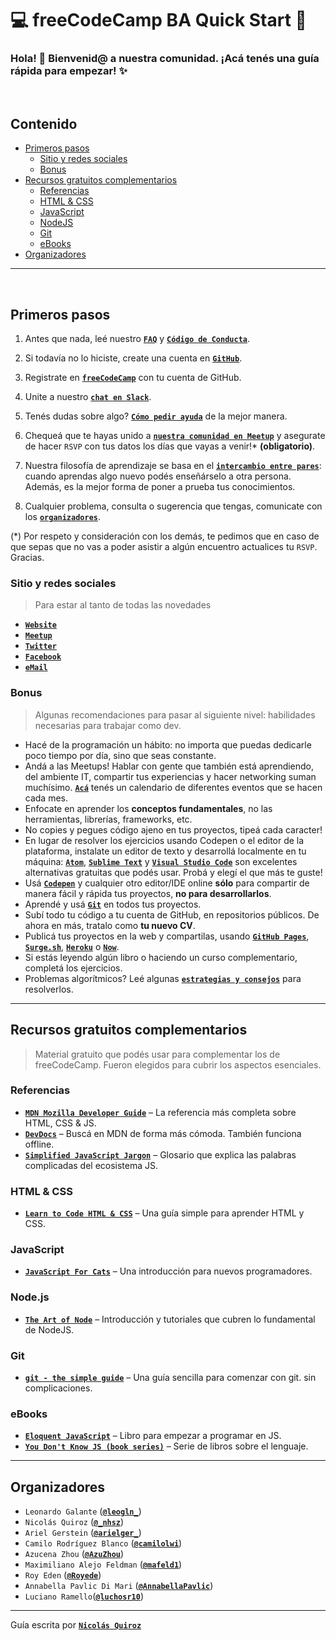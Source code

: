 # :computer: freeCodeCamp BA Quick Start :rocket:  

### Hola! :wave: Bienvenid@ a nuestra comunidad. ¡Acá tenés una guía rápida para empezar! :sparkles:

<br>

## Contenido

- [Primeros pasos](#primeros-pasos)
  - [Sitio y redes sociales](#sitio-y-redes-sociales)
  - [Bonus](#bonus)
- [Recursos gratuitos complementarios](#recursos-gratuitos-complementarios)
  - [Referencias](#referencias)
  - [HTML & CSS](#html--css)
  - [JavaScript](#javascript)
  - [NodeJS](#nodejs)
  - [Git](#git)
  - [eBooks](#ebooks)
- [Organizadores](#organizadores)

---

<br>

## Primeros pasos

1. Antes que nada, leé nuestro **[`FAQ`](https://github.com/freeCodeCampBA/faq)** y **[`Código de Conducta`](https://github.com/freeCodeCampBA/codigo)**.

2. Si todavía no lo hiciste, create una cuenta en **[`GitHub`](https://github.com/)**.

3. Registrate en **[`freeCodeCamp`](https://www.freecodecamp.com/)** con tu cuenta de GitHub.

4. Unite a nuestro **[`chat en Slack`](https://freecodecampba.org/chat)**.

5. Tenés dudas sobre algo? **[`Cómo pedir ayuda`](https://forum.freecodecamp.com/t/how-to-get-help-when-you-are-stuck/19514)** de la mejor manera.

6. Chequeá que te hayas unido a **[`nuestra comunidad en Meetup`](https://www.meetup.com/freeCodeCampBA)** y asegurate de hacer `RSVP` con tus datos los días que vayas a venir!\* **(obligatorio)**.

7. Nuestra filosofía de aprendizaje se basa en el **[`intercambio entre pares`](https://en.wikipedia.org/wiki/Peer_learning)**: cuando aprendas algo nuevo podés enseñárselo a otra persona. Además, es la mejor forma de poner a prueba tus conocimientos.

8. Cualquier problema, consulta o sugerencia que tengas, comunicate con los **[`organizadores`](#organizadores)**.

\(*) Por respeto y consideración con los demás, te pedimos que en caso de que sepas que no vas a poder asistir a algún encuentro actualices tu `RSVP`. Gracias.

### Sitio y redes sociales

> Para estar al tanto de todas las novedades

- **[`Website`](https://freecodecampba.org)**  
- **[`Meetup`](https://www.meetup.com/freeCodeCampBA)**   
- **[`Twitter`](https://twitter.com/freeCodeCampBA)**  
- **[`Facebook`](https://www.facebook.com/groups/free.code.camp.buenos.aires/)**  
- **[`eMail`](mailto:freecodecampba@gmail.com)**  

### Bonus

> Algunas recomendaciones para pasar al siguiente nivel: habilidades necesarias para trabajar como dev.

- Hacé de la programación un hábito: no importa que puedas dedicarle poco tiempo por día, sino que seas constante.
- Andá a las Meetups! Hablar con gente que también está aprendiendo, del ambiente IT, compartir tus experiencias y hacer networking suman muchísimo. **[`Acá`](http://meetupjs.com.ar/calendario.html)** tenés un calendario de diferentes eventos que se hacen cada mes.
- Enfocate en aprender los **conceptos fundamentales**, no las herramientas, librerías, frameworks, etc.
- No copies y pegues código ajeno en tus proyectos, tipeá cada caracter! 
- En lugar de resolver los ejercicios usando Codepen o el editor de la plataforma, instalate un editor de texto y desarrollá localmente en tu máquina: **[`Atom`](https://atom.io/)**, **[`Sublime Text`](https://www.sublimetext.com/)** y **[`Visual Studio Code`](https://code.visualstudio.com/)** son excelentes alternativas gratuitas que podés usar. Probá y elegí el que más te guste!
- Usá **[`Codepen`](https://codepen.io/)** y cualquier otro editor/IDE online **sólo** para compartir de manera fácil y rápida tus proyectos, **no para desarrollarlos**. 
- Aprendé y usá **[`Git`](https://git-scm.com/)** en todos tus proyectos. 
- Subí todo tu código a tu cuenta de GitHub, en repositorios públicos. De ahora en más, tratalo como **tu nuevo CV**.
- Publicá tus proyectos en la web y compartilas, usando **[`GitHub Pages`](https://pages.github.com/)**, **[`Surge.sh`](https://surge.sh/)**, **[`Heroku`](https://www.heroku.com/)** o **[`Now`](https://zeit.co/now)**. 
- Si estás leyendo algún libro o haciendo un curso complementario, completá los ejercicios.
- Problemas algorítmicos? Leé algunas **[`estrategias y consejos`](https://nicolasquiroz.com/problem-solving-strategies/)** para resolverlos.

---

## Recursos gratuitos complementarios

> Material gratuito que podés usar para complementar los de freeCodeCamp. Fueron elegidos para cubrir los aspectos esenciales.

### Referencias

- **[`MDN Mozilla Developer Guide`](https://developer.mozilla.org/en-US/)** – La referencia más completa sobre HTML, CSS & JS.
- **[`DevDocs`](http://devdocs.io/javascript)** – Buscá en MDN de forma más cómoda. También funciona offline.
- **[`Simplified JavaScript Jargon`](http://jargon.js.org)** – Glosario que explica las palabras complicadas del ecosistema JS.

### HTML & CSS

- **[`Learn to Code HTML & CSS`](https://internetingishard.com/html-and-css/)** – Una guía simple para aprender HTML y CSS.

### JavaScript

- **[`JavaScript For Cats`](http://jsforcats.com/)** – Una introducción para nuevos programadores.

### Node.js

- **[`The Art of Node`](https://github.com/maxogden/art-of-node#readme)** – Introducción y tutoriales que cubren lo fundamental de NodeJS.

### Git

- **[`git - the simple guide`](http://rogerdudler.github.io/git-guide/)** – Una guía sencilla para comenzar con git. sin complicaciones.

### eBooks

- **[`Eloquent JavaScript`](http://eloquentjavascript.net)** – Libro para empezar a programar en JS.
- **[`You Don't Know JS (book series)`](https://github.com/getify/You-Dont-Know-JS)** – Serie de libros sobre el lenguaje.

---

## Organizadores

- `Leonardo Galante` (**[`@leogln_`](https://twitter.com/leogln_)**)
- `Nicolás Quiroz` (**[`@_nhsz`](https://twitter.com/_nhsz)**)
- `Ariel Gerstein` (**[`@arielger_`](https://twitter.com/arielger_)**)
- `Camilo Rodríguez Blanco` (**[`@camilolwi`](https://twitter.com/Camilolwi)**)
- `Azucena Zhou` (**[`@AzuZhou`](https://twitter.com/AzuZhou)**)
- `Maximiliano Alejo Feldman` (**[`@mafeld1`](https://twitter.com/mafeld1)**)
- `Roy Eden` (**[`@Royede`](https://twitter.com/Royede)**)
- `Annabella Pavlic Di Mari` (**[`@AnnabellaPavlic`](https://twitter.com/AnnabellaPavlic)**)
- `Luciano Ramello`(**[`@luchosr10`](https://twitter.com/luchosr10)**)
---

Guía escrita por **[`Nicolás Quiroz`](https://nicolasquiroz.com)**
